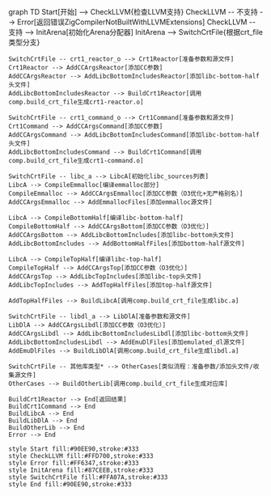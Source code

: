 graph TD
    Start[开始] --> CheckLLVM{检查LLVM支持}
    CheckLLVM -- 不支持 --> Error[返回错误ZigCompilerNotBuiltWithLLVMExtensions]
    CheckLLVM -- 支持 --> InitArena[初始化Arena分配器]
    InitArena --> SwitchCrtFile{根据crt_file类型分支}
    
    SwitchCrtFile -- crt1_reactor_o --> Crt1Reactor[准备参数和源文件]
    Crt1Reactor --> AddCCArgsReactor[添加CC参数]
    AddCCArgsReactor --> AddLibcBottomIncludesReactor[添加libc-bottom-half头文件]
    AddLibcBottomIncludesReactor --> BuildCrt1Reactor[调用comp.build_crt_file生成crt1-reactor.o]
    
    SwitchCrtFile -- crt1_command_o --> Crt1Command[准备参数和源文件]
    Crt1Command --> AddCCArgsCommand[添加CC参数]
    AddCCArgsCommand --> AddLibcBottomIncludesCommand[添加libc-bottom-half头文件]
    AddLibcBottomIncludesCommand --> BuildCrt1Command[调用comp.build_crt_file生成crt1-command.o]
    
    SwitchCrtFile -- libc_a --> LibcA[初始化libc_sources列表]
    LibcA --> CompileEmmalloc[编译emmalloc部分]
    CompileEmmalloc --> AddCCArgsEmmalloc[添加CC参数（O3优化+无严格别名）]
    AddCCArgsEmmalloc --> AddEmmallocFiles[添加emmalloc源文件]
    
    LibcA --> CompileBottomHalf[编译libc-bottom-half]
    CompileBottomHalf --> AddCCArgsBottom[添加CC参数（O3优化）]
    AddCCArgsBottom --> AddLibcBottomIncludes[添加libc-bottom头文件]
    AddLibcBottomIncludes --> AddBottomHalfFiles[添加bottom-half源文件]
    
    LibcA --> CompileTopHalf[编译libc-top-half]
    CompileTopHalf --> AddCCArgsTop[添加CC参数（O3优化）]
    AddCCArgsTop --> AddLibcTopIncludes[添加libc-top头文件]
    AddLibcTopIncludes --> AddTopHalfFiles[添加top-half源文件]
    
    AddTopHalfFiles --> BuildLibcA[调用comp.build_crt_file生成libc.a]
    
    SwitchCrtFile -- libdl_a --> LibDlA[准备参数和源文件]
    LibDlA --> AddCCArgsLibdl[添加CC参数（O3优化）]
    AddCCArgsLibdl --> AddLibcBottomIncludesLibdl[添加libc-bottom头文件]
    AddLibcBottomIncludesLibdl --> AddEmuDlFiles[添加emulated_dl源文件]
    AddEmuDlFiles --> BuildLibDlA[调用comp.build_crt_file生成libdl.a]
    
    SwitchCrtFile -- 其他库类型* --> OtherCases[类似流程：准备参数/添加头文件/收集源文件]
    OtherCases --> BuildOtherLib[调用comp.build_crt_file生成对应库]
    
    BuildCrt1Reactor --> End[返回结果]
    BuildCrt1Command --> End
    BuildLibcA --> End
    BuildLibDlA --> End
    BuildOtherLib --> End
    Error --> End
    
    style Start fill:#90EE90,stroke:#333
    style CheckLLVM fill:#FFD700,stroke:#333
    style Error fill:#FF6347,stroke:#333
    style InitArena fill:#87CEEB,stroke:#333
    style SwitchCrtFile fill:#FFA07A,stroke:#333
    style End fill:#90EE90,stroke:#333
